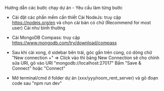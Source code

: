Hướng dẫn các bước chạy dự án - Yêu cầu làm từng bước

- Cài đặt các phần mềm cần thiết Cài NodeJs: truy cập https://nodejs.org/en và chọn cài bản có chữ (Recommend for most user) Cài như bình thường

- Cài MongoDB Compass: truy cập https://www.mongodb.com/try/download/compass

- Sau khi cài xong, ở sidebar bên trái, góc gần trên cùng, có dòng chữ "New connection +" => Click vào thì bảng New Connection sẽ cho chỉnh sửa URI, gõ vào URI "mongodb://localhost:27017" Bấm "Save &
  Connect" hoặc "Connect"

- Mở terminal/cmd ở folder dự án (xxx/yyy/room_rent_server) và gõ đoạn code sau "npm run dev"

